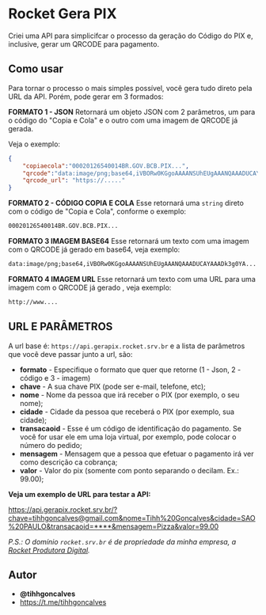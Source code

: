 # Rocket Gera PIX

Criei uma API para simplicifcar o processo da geração do Código do PIX e, inclusive, gerar um QRCODE para pagamento.

## Como usar
Para tornar o processo o mais simples possível, você gera tudo direto pela URL da API. 
Porém, pode gerar em 3 formados:

**FORMATO 1 - JSON**
Retornará um objeto JSON com 2 parâmetros, um para o código do "Copia e Cola" e o outro com uma imagem de QRCODE já gerada.

Veja o exemplo:
```json
{
    "copiaecola":"00020126540014BR.GOV.BCB.PIX...",
    "qrcode":"data:image/png;base64,iVBORw0KGgoAAAANSUhEUgAAANQAAADUCAYAAADk3g0YA...",
    "qrcode_url": "https://....."
}
```

**FORMATO 2 - CÓDIGO COPIA E COLA**
Esse retornará uma `string` direto com o código de "Copia e Cola", conforme o exemplo:
```txt
00020126540014BR.GOV.BCB.PIX...
```

**FORMATO 3 IMAGEM BASE64**
Esse retornará um texto com uma imagem com o QRCODE já gerado em base64, veja exemplo:
```txt
data:image/png;base64,iVBORw0KGgoAAAANSUhEUgAAANQAAADUCAYAAADk3g0YA...
```

**FORMATO 4 IMAGEM URL**
Esse retornará um texto com uma URL para uma imagem com o QRCODE já gerado , veja exemplo:
```txt
http://www....
```


## URL E PARÂMETROS
A url base é: `https://api.gerapix.rocket.srv.br` e a lista de parâmetros que você deve passar junto a url, são:

- **formato** - Especifique o formato que quer que retorne (1 - Json, 2 - código e 3 - imagem)
 - **chave** - A sua chave PIX (pode ser e-mail, telefone, etc);
 - **nome** - Nome da pessoa que irá receber o PIX (por exemplo, o seu nome);
 - **cidade** - Cidade da pessoa que receberá o PIX (por exemplo, sua cidade);
 - **transacaoid** - Esse é um código de identificação do pagamento. Se você for usar ele em uma loja virtual, por exemplo, pode colocar o número do pedido;
 - **mensagem** - Mensagem que a pessoa que efetuar o pagamento irá ver como descrição ca cobrança;
 - **valor** - Valor do pix (somente com ponto separando o decilam. Ex.: 99.00);

 **Veja um exemplo de URL para testar a API:**

 https://api.gerapix.rocket.srv.br/?chave=tihhgoncalves@gmail.com&nome=Tihh%20Goncalves&cidade=SAO%20PAULO&transacaoid=****&mensagem=Pizza&valor=99.00

_P.S.: O domínio `rocket.srv.br` é de propriedade da minha empresa, a [Rocket Produtora Digital](http://www.produtorarocket.com)._

## Autor
 - **@tihhgoncalves**
 - https://t.me/tihhgoncalves
